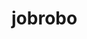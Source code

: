 # jobrobo

<!-- {
    "version": 2,
    "name": "jobrobo",
    "builds": [
       { "src": "index.js", "use": "@vercel/node" }
    ],
    "routes": [
       { "src": "/(.*)", "dest": "/index.js" }
    ]
 } -->